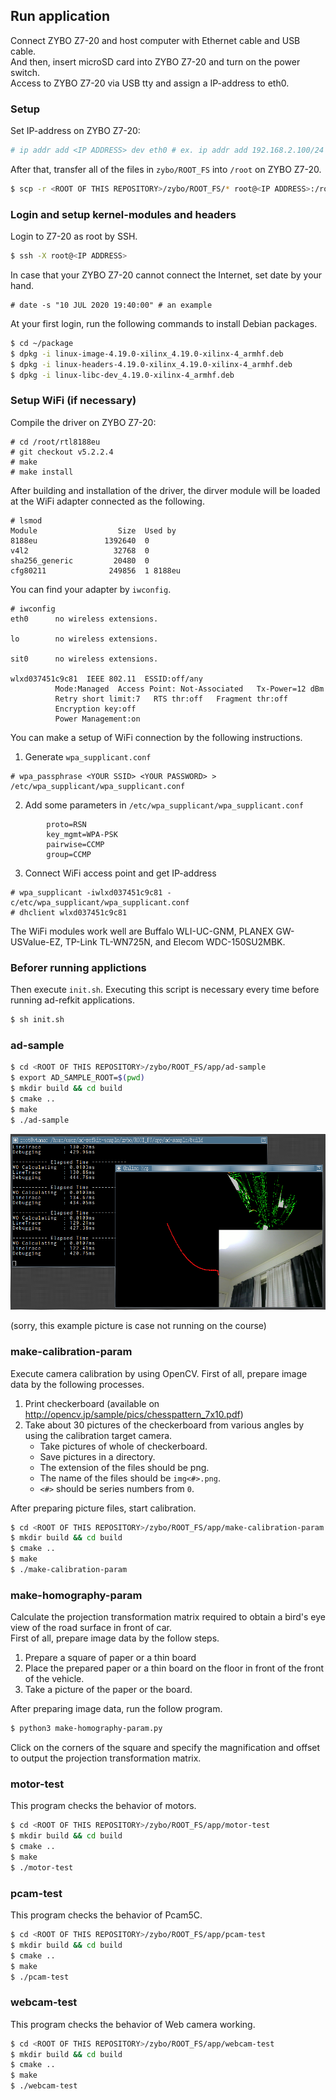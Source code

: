## Run application
Connect ZYBO Z7-20 and host computer with Ethernet cable and USB cable.\
And then, insert microSD card into ZYBO Z7-20 and turn on the power switch.\
Access to ZYBO Z7-20 via USB tty and assign a IP-address to eth0.

### Setup
Set IP-address on ZYBO Z7-20:

``` sh
# ip addr add <IP ADDRESS> dev eth0 # ex. ip addr add 192.168.2.100/24 dev eth0
```

After that, transfer all of the files in `zybo/ROOT_FS` into `/root` on ZYBO Z7-20.

``` sh
$ scp -r <ROOT OF THIS REPOSITORY>/zybo/ROOT_FS/* root@<IP ADDRESS>:/root
```

### Login and setup kernel-modules and headers


Login to Z7-20 as root by SSH.

``` sh
$ ssh -X root@<IP ADDRESS>
```

In case that your ZYBO Z7-20 cannot connect the Internet, set date by your hand.

```
# date -s "10 JUL 2020 19:40:00" # an example
```

At your first login, run the following commands to install Debian packages.

``` sh
$ cd ~/package
$ dpkg -i linux-image-4.19.0-xilinx_4.19.0-xilinx-4_armhf.deb
$ dpkg -i linux-headers-4.19.0-xilinx_4.19.0-xilinx-4_armhf.deb
$ dpkg -i linux-libc-dev_4.19.0-xilinx-4_armhf.deb
```

### Setup WiFi (if necessary)

Compile the driver on ZYBO Z7-20:

```
# cd /root/rtl8188eu
# git checkout v5.2.2.4
# make
# make install
```

After building and installation of the driver, the dirver module will be loaded at the WiFi adapter connected as the following.

```
# lsmod 
Module                  Size  Used by
8188eu               1392640  0
v4l2                   32768  0
sha256_generic         20480  0
cfg80211              249856  1 8188eu
```

You can find your adapter by `iwconfig`.

```
# iwconfig 
eth0      no wireless extensions.

lo        no wireless extensions.

sit0      no wireless extensions.

wlxd037451c9c81  IEEE 802.11  ESSID:off/any  
          Mode:Managed  Access Point: Not-Associated   Tx-Power=12 dBm   
          Retry short limit:7   RTS thr:off   Fragment thr:off
          Encryption key:off
          Power Management:on
```

You can make a setup of WiFi connection by the following instructions.

1. Generate `wpa_supplicant.conf`

```
# wpa_passphrase <YOUR SSID> <YOUR PASSWORD> > /etc/wpa_supplicant/wpa_supplicant.conf
```

2. Add some parameters in `/etc/wpa_supplicant/wpa_supplicant.conf`

```
        proto=RSN
        key_mgmt=WPA-PSK
        pairwise=CCMP
        group=CCMP
```

3. Connect WiFi access point and get IP-address

```
# wpa_supplicant -iwlxd037451c9c81 -c/etc/wpa_supplicant/wpa_supplicant.conf
# dhclient wlxd037451c9c81
```

The WiFi modules work well are Buffalo WLI-UC-GNM, PLANEX GW-USValue-EZ, TP-Link TL-WN725N, and Elecom WDC-150SU2MBK.

### Beforer running applictions

Then execute `init.sh`.
Executing this script is necessary every time before running ad-refkit applications.

``` sh
$ sh init.sh
```

### ad-sample

``` sh
$ cd <ROOT OF THIS REPOSITORY>/zybo/ROOT_FS/app/ad-sample
$ export AD_SAMPLE_ROOT=$(pwd)
$ mkdir build && cd build
$ cmake ..
$ make
$ ./ad-sample
```

![ad-sample](./ad-sample.png "ad-sample")

(sorry, this example picture is case not running on the course)

### make-calibration-param

Execute camera calibration by using OpenCV.
First of all, prepare image data by the following processes.

1. Print checkerboard (available on http://opencv.jp/sample/pics/chesspattern_7x10.pdf)
2. Take about 30 pictures of the checkerboard from various angles by using the calibration target camera.
    - Take pictures of whole of checkerboard.
    - Save pictures in a directory.
    - The extension of the files should be png.
    - The name of the files should be `img<#>.png`.
    - `<#>` should be series numbers from `0`.

After preparing picture files, start calibration.

``` sh
$ cd <ROOT OF THIS REPOSITORY>/zybo/ROOT_FS/app/make-calibration-param
$ mkdir build && cd build
$ cmake ..
$ make
$ ./make-calibration-param
```

### make-homography-param
Calculate the projection transformation matrix required to obtain a bird's eye view of the road surface in front of car.\
First of all, prepare image data by the follow steps.

1. Prepare a square of paper or a thin board
2. Place the prepared paper or a thin board on the floor in front of the front of the vehicle.
3. Take a picture of the paper or the board.

After preparing image data, run the follow program.

``` sh
$ python3 make-homography-param.py
```

Click on the corners of the square and specify the magnification and offset to output the projection transformation matrix.

### motor-test
This program checks the behavior of motors.

``` sh
$ cd <ROOT OF THIS REPOSITORY>/zybo/ROOT_FS/app/motor-test
$ mkdir build && cd build
$ cmake ..
$ make
$ ./motor-test
```

### pcam-test
This program checks the behavior of Pcam5C.

``` sh
$ cd <ROOT OF THIS REPOSITORY>/zybo/ROOT_FS/app/pcam-test
$ mkdir build && cd build
$ cmake ..
$ make
$ ./pcam-test
```

### webcam-test
This program checks the behavior of Web camera working.

``` sh
$ cd <ROOT OF THIS REPOSITORY>/zybo/ROOT_FS/app/webcam-test
$ mkdir build && cd build
$ cmake ..
$ make
$ ./webcam-test
```
